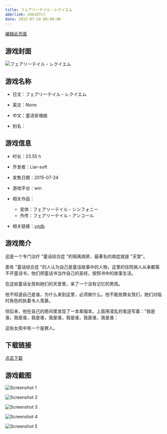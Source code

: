 ```yaml
---
title: フェアリーテイル・レクイエム
abbrlink: d46107c7
date: 2015-07-24 00:00:00
---
```

[编辑此页面](https://github.com/ACG-3/ADV3-source/blob/main/source/_posts/games/%E3%83%95%E3%82%A7%E3%82%A2%E3%83%AA%E3%83%BC%E3%83%86%E3%82%A4%E3%83%AB%E3%83%BB%E3%83%AC%E3%82%AF%E3%82%A4%E3%82%A8%E3%83%A0.md)

## 游戏封面

![フェアリーテイル・レクイエム](https%3A//pan.timero.xyz/onedrive/img_lib_001/%E3%83%95%E3%82%A7%E3%82%A2%E3%83%AA%E3%83%BC%E3%83%86%E3%82%A4%E3%83%AB%E3%83%BB%E3%83%AC%E3%82%AF%E3%82%A4%E3%82%A8%E3%83%A0_cover.avif)


## 游戏名称

- 日文：フェアリーテイル・レクイエム
- 英文：None
- 中文：童话安魂曲

- 别名：


## 游戏信息

- 时长：23.55 h
- 开发者：Liar-soft
- 发售日期：2015-07-24
- 游戏平台：win
- 相关作品：
   - 变体：フェアリーテイル・シンフォニー
   - 外传：フェアリーテイル・アンコール

- 相关链接：[vndb](https://vndb.org/v16796)


## 游戏简介

这是一个专门治疗 "童话综合症 "的隔离病房，最著名的病症就是 "天堂"。

患有 "童话综合症 "的人认为自己是童话故事中的人物，这里的住院病人从来都离不开童话书，他们把童话书当作自己的圣经，按照书中的故事生活。

在这些童话女孩和她们的天堂里，来了一个没有记忆的男孩。

他不知道自己是谁，为什么来到这里，必须做什么。他不能依靠女孩们，她们对临时角色的执着令人羡慕。

但后来，他在自己的房间里发现了一本素描本，上面用凌乱的笔迹写着："我是谁，我是谁，我是谁，我是谁，我是谁，我是谁，我是谁：

这些女孩中有一个是罪人。


## 下载链接

[点击下载](https://pan.timero.xyz/onedrive/adv_lib_001/%E3%83%95%E3%82%A7%E3%82%A2%E3%83%AA%E3%83%BC%E3%83%86%E3%82%A4%E3%83%AB%E3%83%BB%E3%83%AC%E3%82%AF%E3%82%A4%E3%82%A8%E3%83%A0)


## 游戏截图


![Screenshot 1](https%3A//pan.timero.xyz/onedrive/img_lib_001/%E3%83%95%E3%82%A7%E3%82%A2%E3%83%AA%E3%83%BC%E3%83%86%E3%82%A4%E3%83%AB%E3%83%BB%E3%83%AC%E3%82%AF%E3%82%A4%E3%82%A8%E3%83%A0_Screenshot_1.avif)

![Screenshot 2](https%3A//pan.timero.xyz/onedrive/img_lib_001/%E3%83%95%E3%82%A7%E3%82%A2%E3%83%AA%E3%83%BC%E3%83%86%E3%82%A4%E3%83%AB%E3%83%BB%E3%83%AC%E3%82%AF%E3%82%A4%E3%82%A8%E3%83%A0_Screenshot_2.avif)

![Screenshot 3](https%3A//pan.timero.xyz/onedrive/img_lib_001/%E3%83%95%E3%82%A7%E3%82%A2%E3%83%AA%E3%83%BC%E3%83%86%E3%82%A4%E3%83%AB%E3%83%BB%E3%83%AC%E3%82%AF%E3%82%A4%E3%82%A8%E3%83%A0_Screenshot_3.avif)

![Screenshot 4](https%3A//pan.timero.xyz/onedrive/img_lib_001/%E3%83%95%E3%82%A7%E3%82%A2%E3%83%AA%E3%83%BC%E3%83%86%E3%82%A4%E3%83%AB%E3%83%BB%E3%83%AC%E3%82%AF%E3%82%A4%E3%82%A8%E3%83%A0_Screenshot_4.avif)

![Screenshot 5](https%3A//pan.timero.xyz/onedrive/img_lib_001/%E3%83%95%E3%82%A7%E3%82%A2%E3%83%AA%E3%83%BC%E3%83%86%E3%82%A4%E3%83%AB%E3%83%BB%E3%83%AC%E3%82%AF%E3%82%A4%E3%82%A8%E3%83%A0_Screenshot_5.avif)

